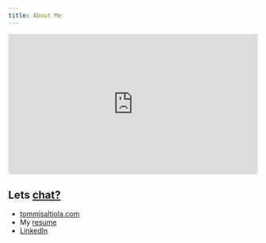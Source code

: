 ```yaml
---
title: About Me
---
```


<div style="position: relative; width: 100%; height: 0; padding-bottom: 56.25%;">
  <iframe 
    style="position: absolute; top: 0; left: 0; width: 100%; height: 100%;"
    src="https://www.youtube.com/embed/i2PPssTtMYs?si=L1jE9xgka4rozLDT" 
    title="YouTube video player" 
    frameborder="0" 
    allow="accelerometer; autoplay; clipboard-write; encrypted-media; gyroscope; picture-in-picture; web-share" 
    allowfullscreen>
  </iframe>
</div>

## Lets [chat?](https://tommisaltiola.com/en/contact) 

- [tommisaltiola.com](https://tommisaltiola.com/)
- My [resume](https://docs.google.com/document/d/1sJMdUe63fu5duL_lVuIB1UsvbxhtxW0U64oWmZyXPbU/edit?usp=sharing)
- [LinkedIn](https://www.linkedin.com/in/tommisaltiola/)
